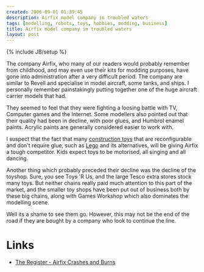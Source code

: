 ```yaml
---
created: 2006-09-01 01:39:45
description: Airfix model company in troubled waters
tags: [modelling, robots, toys, hobbies, modding, business]
title: Airfix model company in troubled waters
layout: post
---
```

{% include JB/setup %}

The company Airfix, who many of our readers would probably remember from childhood, and may even use their kits for modding purposes, have gone into administration after a very difficult period. The company are similar to Revell and specialise in model aircraft, some tanks, and ships. I personally remember painstakingly putting together one of the huge aircraft carrier models that had.

They seemed to feel that they were fighting a loosing battle with TV, Computer games and the Internet. Some modellers also pointed out that their quality had been in decline, with poor glues, and Humbrol enamel paints. Acrylic paints are generally considered easier to work with.

I suspect that the fact that many [construction toys](/wiki/construction_toy.html) that are reconfigurable and don't require glue, such as [Lego](/wiki/lego.html) and its alternatives, will be giving Airfix a tough competitor. Kids expect toys to be motorised, all singing and all dancing.

Another thing which probably preceded their decline was the decline of the toyshop. Sure, you see Toys 'R Us, and the large Tesco extra stores stock many toys. But neither chains really paid much attention to this part of the market, and the smaller toy shops have been put out of business both by these big chains, along with Games Workshop which also dominates the modelling scene.

Well its a shame to see them go. However, this may not be the end of the road if they are bought by a company who look to continue the line.

# Links

* <a href="http://www.theregister.co.uk/2006/08/31/rip_airfix/">The Register - Airfix Crashes and Burns</a>

